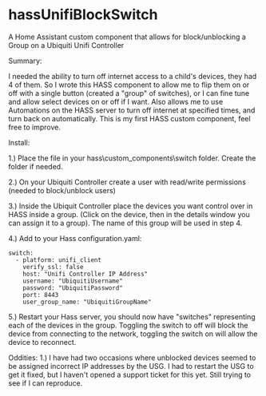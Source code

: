 # hassUnifiBlockSwitch
A Home Assistant custom component that allows for block/unblocking a Group on a Ubiquiti Unifi Controller

Summary: 

I needed the ability to turn off internet access to a child's devices, they had 4 of them. So I wrote this HASS component to allow me to flip them on or off with a single button (created a "group" of switches), or I can fine tune and allow select devices on or off if I want. Also allows me to use Automations on the HASS server to turn off internet at specified times, and turn back on automatically. This is my first HASS custom component, feel free to improve.

Install:

1.) Place the file in your hass\custom_components\switch folder. Create the folder if needed.

2.) On your Ubiquiti Controller create a user with read/write permissions (needed to block/unblock users)

3.) Inside the Ubiquit Controller place the devices you want control over in HASS inside a group. (Click on the device, then in the details window you can assign it to a group). The name of this group will be used in step 4.

4.) Add to your Hass configuration.yaml:
  
    switch:
      - platform: unifi_client
        verify_ssl: false
        host: "Unifi Controller IP Address"
        username: "UbiquitiUsername"
        password: "UbiquitiPassword"
        port: 8443
        user_group_name: "UbiquitiGroupName"

5.) Restart your Hass server, you should now have "switches" representing each of the devices in the group. Toggling the switch to off will block the device from connecting to the network, toggling the switch on will allow the device to reconnect.

Oddities:
1.) I have had two occasions where unblocked devices seemed to be assigned incorrect IP addresses by the USG. I had to restart the USG to get it fixed, but I haven't opened a support ticket for this yet. Still trying to see if I can reproduce.
